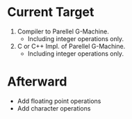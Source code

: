 # Current Target

1. Compiler to Parellel G-Machine.
   - Including integer operations only.
2. C or C++ Impl. of Parellel G-Machine.
   - Including integer operations only.

# Afterward

- Add floating point operations
- Add character operations

